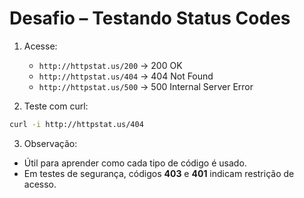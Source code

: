 # Desafio – Testando Status Codes

1. Acesse:
   - `http://httpstat.us/200` → 200 OK
   - `http://httpstat.us/404` → 404 Not Found
   - `http://httpstat.us/500` → 500 Internal Server Error

2. Teste com curl:
```bash
curl -i http://httpstat.us/404
```

3. Observação:
- Útil para aprender como cada tipo de código é usado.
- Em testes de segurança, códigos **403** e **401** indicam restrição de acesso.
